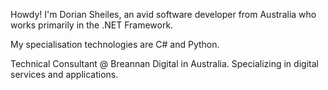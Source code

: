 Howdy! I'm Dorian Sheiles, an avid software developer from Australia who works primarily in the .NET Framework. 

My specialisation technologies are C# and Python.

Technical Consultant @ Breannan Digital in Australia. Specializing in digital services and applications.
